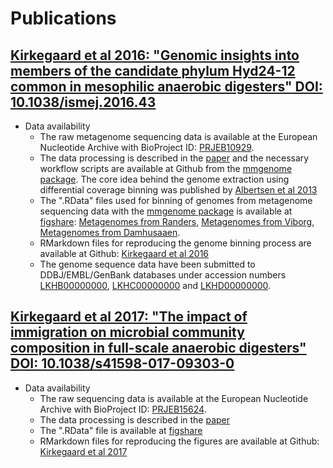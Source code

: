 # Publications

## [Kirkegaard et al 2016: "Genomic insights into members of the candidate phylum Hyd24-12 common in mesophilic anaerobic digesters" DOI: 10.1038/ismej.2016.43](https://doi.org/10.1038/ismej.2016.43)
* Data availability
  * The raw metagenome sequencing data is available at the European Nucleotide Archive with BioProject ID: [PRJEB10929](http://www.ncbi.nlm.nih.gov/bioproject/?term=PRJEB10929).
  * The data processing is described in the [paper](https://doi.org/10.1038/ismej.2016.43) and the necessary workflow scripts are available at Github from the [mmgenome package](https://github.com/MadsAlbertsen/mmgenome). The core idea behind the genome extraction using differential coverage binning was published by [Albertsen et al 2013](https://doi.org/10.1038/nbt.2579)
  * The ".RData" files used for binning of genomes from metagenome sequencing data with the [mmgenome package](http://madsalbertsen.github.io/mmgenome/) is available at [figshare](https://figshare.com/authors/Rasmus_Kirkegaard/2604133): [Metagenomes from Randers](https://doi.org/10.6084/m9.figshare.3168220), [Metagenomes from Viborg](https://doi.org/10.6084/m9.figshare.3168229), [Metagenomes from Damhusaaen](https://doi.org/10.6084/m9.figshare.3168382).
  * RMarkdown files for reproducing the genome binning process are available at Github: [Kirkegaard et al 2016](https://github.com/Kirk3gaard/Publications/tree/master/Kirkegaard2016)
  * The genome sequence data have been submitted to DDBJ/EMBL/GenBank databases under accession numbers [LKHB00000000](http://www.ncbi.nlm.nih.gov/nuccore/LKHB00000000), [LKHC00000000](http://www.ncbi.nlm.nih.gov/nuccore/LKHC00000000) and [LKHD00000000](http://www.ncbi.nlm.nih.gov/nuccore/LKHD00000000).

## [Kirkegaard et al 2017: "The impact of immigration on microbial community composition in full-scale anaerobic digesters" DOI: 10.1038/s41598-017-09303-0](https://doi.org/10.1038/s41598-017-09303-0)
* Data availability
  * The raw sequencing data is available at the European Nucleotide Archive with BioProject ID: [PRJEB15624](http://www.ncbi.nlm.nih.gov/bioproject/?term=PRJEB15624).
  * The data processing is described in the [paper](https://doi.org/10.1038/s41598-017-09303-0)
  * The ".RData" file is available at [figshare](https://dx.doi.org/10.6084/m9.figshare.4308191)
  * RMarkdown files for reproducing the figures are available at Github: [Kirkegaard et al 2017](https://github.com/Kirk3gaard/Publications/tree/master/Kirkegaard2017)
